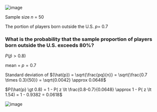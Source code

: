![image](https://github.com/user-attachments/assets/c8e23a57-3bb8-4067-a968-4111f512399d)


Sample size $n$ = 50

The portion of players born outside the U.S. $p$= 0.7

### What is the probability that the sample proportion of players born outside the U.S. exceeds 80%?

$P(\hat{p} \gt 0.8)$

mean = ${p} = 0.7$

Standard deviation of $(\hat{p}) =  \sqrt{\frac{pq}{n}} = \sqrt{\frac{0.7 \times 0.3}{50}} = \sqrt{0.0042} \approx 0.0648$ 

$P(\hat{p} \gt 0.8) = 1 - P( z \lt \frac{0.8-0.7}{0.0648} \approx 1 - P( z \lt 1.54) = 1 - 0.9382 = 0.0618$

![image](https://github.com/user-attachments/assets/cc76a5b5-f0df-422e-ba41-5f0c647b3e0a)
